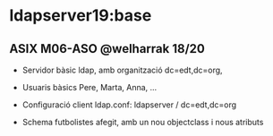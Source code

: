 # ldapserver19:base
## ASIX M06-ASO @welharrak 18/20

- Servidor bàsic ldap, amb organització dc=edt,dc=org,

- Usuaris bàsics Pere, Marta, Anna, ...

- Configuració client ldap.conf: ldapserver / dc=edt,dc=org

- Schema futbolistes afegit, amb un nou objectclass i nous atributs
